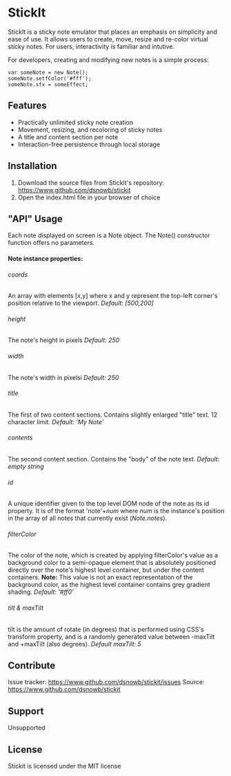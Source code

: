 # StickIt
StickIt is a sticky note emulator that places an emphasis on simplicity and ease of use. It allows users to create, move, resize and re-color virtual sticky notes. For users, interactivity is familiar and intutive.

For developers, creating and modifying new notes is a simple process:
```
var someNote = new Note();
someNote.setfColor('#fff');
someNote.sfx = someEffect;
```

## Features
- Practically unlimited sticky note creation
- Movement, resizing, and recoloring of sticky notes
- A title and content section per note
- Interaction-free persistence through local storage

## Installation
1. Download the source files from StickIt's repository: <https://www.github.com/dsnowb/stickit>
2. Open the index.html file in your browser of choice

## "API" Usage
Each note displayed on screen is a Note object. The Note() constructor function offers no parameters.

#### Note instance properties:
###### coords
An array with elements [x,y] where x and y represent the top-left corner's position relative to the viewport. *Default: [500,200]*
###### height
The note's height in pixels *Default: 250*
###### width
The note's width in pixelsi *Default: 250*
###### title
The first of two content sections. Contains slightly enlarged "title" text. 12 character limit. *Default: 'My Note'*
###### contents
The second content section. Contains the "body" of the note text. *Default: empty string*
###### id
A unique identifier given to the top level DOM node of the note as its id property. It is of the format 'note'+*num* where *num* is the instance's position in the array of all notes that currently exist (*Note.notes*).
###### filterColor
The color of the note, which is created by applying filterColor's value as a background color to a semi-opaque element that is absolutely positioned directly over the note's highest level container, but under the content containers. **Note:** This value is not an exact representation of the background color, as the highest level container contains grey gradient shading. *Default: '#ff0'*
###### tilt & maxTilt
tilt is the amount of rotate (in degrees) that is performed using CSS's transform property, and is a randomly generated value between -maxTilt and +maxTilt (also degrees). *Default maxTilt: 5*


## Contribute
Issue tracker: <https://www.github.com/dsnowb/stickit/issues>
Source: <https://www.github.com/dsnowb/stickit>

## Support
Unsupported

## License
Stickit is licensed under the MIT license
